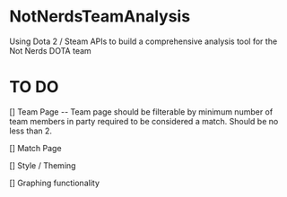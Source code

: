 NotNerdsTeamAnalysis
====================

Using Dota 2 / Steam APIs to build a comprehensive analysis tool for the Not Nerds DOTA team

TO DO
=====
[] Team Page
-- Team page should be filterable by minimum number of team members in party required to be considered a match.  Should be no less than 2.

[] Match Page

[] Style / Theming

[] Graphing functionality
